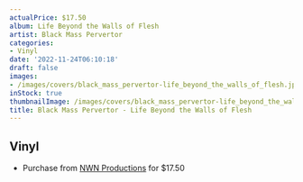 ```yaml
---
actualPrice: $17.50
album: Life Beyond the Walls of Flesh
artist: Black Mass Pervertor
categories:
- Vinyl
date: '2022-11-24T06:10:18'
draft: false
images:
- /images/covers/black_mass_pervertor-life_beyond_the_walls_of_flesh.jpg
inStock: true
thumbnailImage: /images/covers/black_mass_pervertor-life_beyond_the_walls_of_flesh-thumb.jpg
title: Black Mass Pervertor - Life Beyond the Walls of Flesh
---
```


## Vinyl
* Purchase from [NWN Productions](http://shop.nwnprod.com/index.php?route=product/product&path=75&product_id=19968&sort=pd.name&order=ASC) for $17.50
